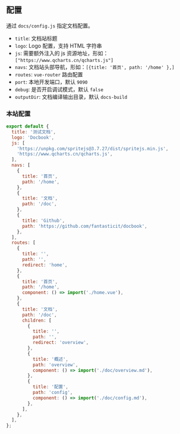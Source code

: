 ## 配置

通过 `docs/config.js` 指定文档配置。

- `title`: 文档站标题
- `logo`: Logo 配置，支持 HTML 字符串
- `js`: 需要额外注入的 js 资源地址，形如：`["https://www.qcharts.cn/qcharts.js"]`
- `navs`: 文档站头部导航，形如：`[{title: '首页', path: '/home' },]`
- `routes`: `vue-router` 路由配置
- `port`: 本地开发端口，默认 `9090`
- `debug`: 是否开启调试模式，默认 `false`
- `outputDir`: 文档编译输出目录，默认 `docs-build`

### 本站配置

```js
export default {
  title: '测试文档',
  logo: 'Docbook',
  js: [
    'https://unpkg.com/spritejs@3.7.27/dist/spritejs.min.js',
    'https://www.qcharts.cn/qcharts.js',
  ],
  navs: [
    {
      title: '首页',
      path: '/home',
    },
    {
      title: '文档',
      path: '/doc',
    },
    {
      title: 'Github',
      path: 'https://github.com/fantasticit/docbook',
    },
  ],
  routes: [
    {
      title: '',
      path: '',
      redirect: 'home',
    },
    {
      title: '首页',
      path: '/home',
      component: () => import('./home.vue'),
    },
    {
      title: '文档',
      path: '/doc',
      children: [
        {
          title: '',
          path: '',
          redirect: 'overview',
        },
        {
          title: '概述',
          path: 'overview',
          component: () => import('./doc/overview.md'),
        },
        {
          title: '配置',
          path: 'config',
          component: () => import('./doc/config.md'),
        },
      ],
    },
  ],
};
```
